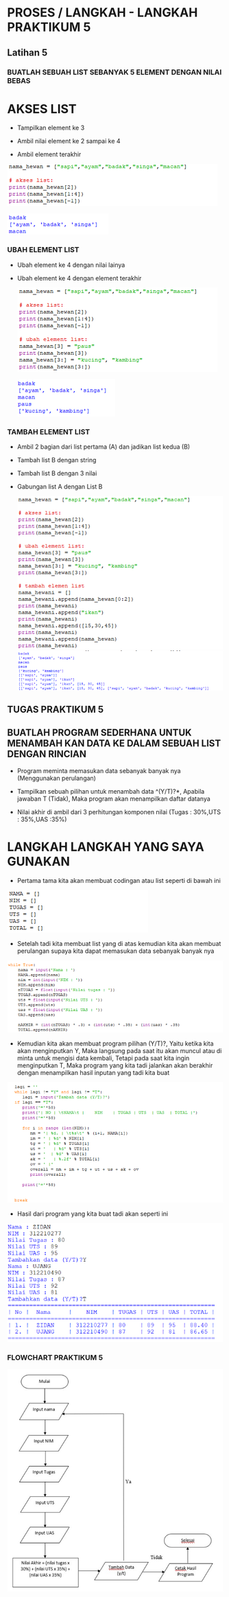 # PROSES / LANGKAH - LANGKAH PRAKTIKUM 5

## Latihan 5

###  BUATLAH SEBUAH LIST SEBANYAK 5 ELEMENT DENGAN NILAI BEBAS

# AKSES LIST

 - Tampilkan element ke 3 
 
 - Ambil nilai element ke 2 sampai ke 4
 
 - Ambil element terakhir 
  
  ![gambar1](gambar/gambarpraktikumhariini2.png)
  
  ![gambar1](gambar/gambarhasilelement2.png)

###  UBAH ELEMENT LIST

  - Ubah element ke 4 dengan nilai lainya 
  
  - Ubah element ke 4 dengan element terakhir
  
    ![gambar1](gambar/gambarelementlist1.png)
    
    ![gambar1](gambar/gambarelementlisthasil.png)
    
###  TAMBAH ELEMENT LIST
    
  - Ambil 2 bagian dari list pertama (A) dan         jadikan list kedua (B)
  
  - Tambah list B dengan string
  
  - Tambah list B dengan 3 nilai
  
  - Gabungan list A dengan List B

    ![gambar1](gambar/gambarelement3.png)
    ![gambar1](gambar/gambarhasilelement3.png)

## TUGAS PRAKTIKUM 5

## BUATLAH PROGRAM SEDERHANA UNTUK MENAMBAH KAN DATA KE DALAM SEBUAH LIST DENGAN RINCIAN 

  - Program meminta memasukan data sebanyak banyak nya (Menggunakan perulangan)
  
  - Tampilkan sebuah pilihan untuk menambah data ^(Y/T)?*, Apabila jawaban T (Tidak), Maka program akan menampilkan daftar datanya 
  
  - Nilai akhir di ambil dari 3 perhitungan komponen nilai (Tugas : 30%,UTS : 35%,UAS :35%)
  

# LANGKAH LANGKAH YANG SAYA GUNAKAN

- Pertama tama kita akan membuat codingan atau list seperti di bawah ini

 ![gambar1](gambar/gambar1g.png)

- Setelah tadi kita membuat list yang di atas kemudian kita akan membuat perulangan supaya kita dapat memasukan data sebanyak banyak nya

 ![gambar1](gambar/gambar2g.png)


- Kemudian kita akan membuat program pilihan (Y/T)?, Yaitu ketika kita akan menginputkan Y, Maka langsung pada saat itu akan muncul atau di minta untuk mengisi data kembali, Tetapi pada saat kita ingin menginputkan T, Maka program yang kita tadi jalankan akan berakhir dengan menampilkan hasil inputan yang tadi kita buat

![gambar1](gambar/gambarpraktikumhariini.png)

 - Hasil dari program yang kita buat tadi akan seperti ini
 
 ![gambar1](gambar/gambarhasil.png)
 
### FLOWCHART PRAKTIKUM 5

 ![gambar1](gambar/gambarflowchartlatihan5.jpeg)
